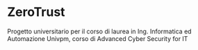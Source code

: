 # ZeroTrust
Progetto universitario per il corso di laurea in Ing. Informatica ed Automazione Univpm, corso di Advanced Cyber Security for IT

